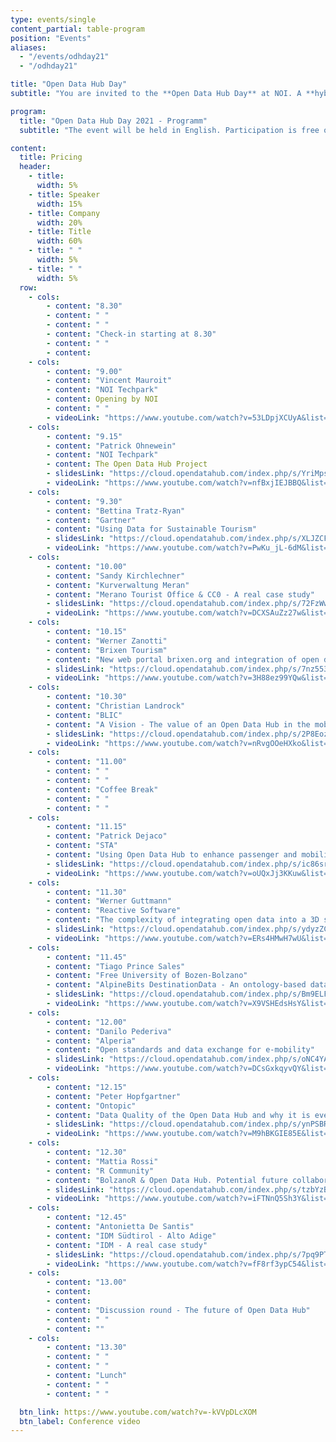 ```yaml
---
type: events/single
content_partial: table-program
position: "Events"
aliases:
  - "/events/odhday21"
  - "/odhday21"

title: "Open Data Hub Day"
subtitle: "You are invited to the **Open Data Hub Day** at NOI. A **hybrid event** about best practices to help you understand and get the most out of the world of data. This is an increasingly important subject for those working in business and research and we will be delving into it with **several experts and representatives** from leading companies (such as Alperia, Reactive Software, STA, CISMA, and IDM) as well as NOI’s **scientific partners** (Eurac Research and unibz)."

program:
  title: "Open Data Hub Day 2021 - Programm"
  subtitle: "The event will be held in English. Participation is free of charge. Please note that you will need a **Green Pass**. Please note that the program is subject to change and will be continuously updated until the conference opens."

content:
  title: Pricing
  header:
    - title: 
      width: 5%
    - title: Speaker
      width: 15%
    - title: Company
      width: 20%
    - title: Title
      width: 60%
    - title: " "
      width: 5%
    - title: " "
      width: 5%  
  row:
    - cols:
        - content: "8.30"
        - content: " "
        - content: " "
        - content: "Check-in starting at 8.30"
        - content: " "
        - content:
    - cols:
        - content: "9.00"
        - content: "Vincent Mauroit"
        - content: "NOI Techpark"
        - content: Opening by NOI
        - content: " "
        - videoLink: "https://www.youtube.com/watch?v=53LDpjXCUyA&list=PLwEFKmmNg7ILIgN_MufUAuW97Moe3bNyr&index=3"
    - cols:
        - content: "9.15"
        - content: "Patrick Ohnewein"
        - content: "NOI Techpark"
        - content: The Open Data Hub Project
        - slidesLink: "https://cloud.opendatahub.com/index.php/s/YriMpsobHdDDkpt"
        - videoLink: "https://www.youtube.com/watch?v=nfBxjIEJBBQ&list=PLwEFKmmNg7ILIgN_MufUAuW97Moe3bNyr&index=4"
    - cols:
        - content: "9.30"
        - content: "Bettina Tratz-Ryan"
        - content: "Gartner"
        - content: "Using Data for Sustainable Tourism"
        - slidesLink: "https://cloud.opendatahub.com/index.php/s/XLJZCFzqzgwrGDn"
        - videoLink: "https://www.youtube.com/watch?v=PwKu_jL-6dM&list=PLwEFKmmNg7ILIgN_MufUAuW97Moe3bNyr&index=5"
    - cols:
        - content: "10.00"
        - content: "Sandy Kirchlechner"
        - content: "Kurverwaltung Meran"
        - content: "Merano Tourist Office & CC0 - A real case study"
        - slidesLink: "https://cloud.opendatahub.com/index.php/s/72FzWwgE2J447yD"
        - videoLink: "https://www.youtube.com/watch?v=DCXSAuZz27w&list=PLwEFKmmNg7ILIgN_MufUAuW97Moe3bNyr&index=6"
    - cols:
        - content: "10.15"
        - content: "Werner Zanotti"
        - content: "Brixen Tourism"
        - content: "New web portal brixen.org and integration of open data hub"
        - slidesLink: "https://cloud.opendatahub.com/index.php/s/7nz553SAxpoLJwb"
        - videoLink: "https://www.youtube.com/watch?v=3H88ez99YQw&list=PLwEFKmmNg7ILIgN_MufUAuW97Moe3bNyr&index=7"
    - cols:
        - content: "10.30"
        - content: "Christian Landrock"
        - content: "BLIC"
        - content: "A Vision - The value of an Open Data Hub in the mobility sector"
        - slidesLink: "https://cloud.opendatahub.com/index.php/s/2P8Eoz55ftDC3Cd"
        - videoLink: "https://www.youtube.com/watch?v=nRvgOOeHXko&list=PLwEFKmmNg7ILIgN_MufUAuW97Moe3bNyr&index=8"
    - cols:
        - content: "11.00"
        - content: " "
        - content: " "
        - content: "Coffee Break"
        - content: " "
        - content: " "
    - cols:
        - content: "11.15"
        - content: "Patrick Dejaco"
        - content: "STA"
        - content: "Using Open Data Hub to enhance passenger and mobility information"
        - slidesLink: "https://cloud.opendatahub.com/index.php/s/ic86srFzJsiRKQN"
        - videoLink: "https://www.youtube.com/watch?v=oUQxJj3KKuw&list=PLwEFKmmNg7ILIgN_MufUAuW97Moe3bNyr&index=9"
    - cols:
        - content: "11.30"
        - content: "Werner Guttmann"
        - content: "Reactive Software"
        - content: "The complexity of integrating open data into a 3D scenery"
        - slidesLink: "https://cloud.opendatahub.com/index.php/s/ydyzZCBDwSeMq7n"
        - videoLink: "https://www.youtube.com/watch?v=ERs4HMwH7wU&list=PLwEFKmmNg7ILIgN_MufUAuW97Moe3bNyr&index=10"
    - cols:
        - content: "11.45"
        - content: "Tiago Prince Sales"
        - content: "Free University of Bozen-Bolzano"
        - content: "AlpineBits DestinationData - An ontology-based data exchange standard for tourism"
        - slidesLink: "https://cloud.opendatahub.com/index.php/s/Bm9ELFFYKQNGXnF"
        - videoLink: "https://www.youtube.com/watch?v=X9VSHEdsHsY&list=PLwEFKmmNg7ILIgN_MufUAuW97Moe3bNyr&index=11"
    - cols:
        - content: "12.00"
        - content: "Danilo Pederiva"
        - content: "Alperia"
        - content: "Open standards and data exchange for e-mobility"
        - slidesLink: "https://cloud.opendatahub.com/index.php/s/oNC4YAs2PfEffWz"
        - videoLink: "https://www.youtube.com/watch?v=DCsGxkqyvQY&list=PLwEFKmmNg7ILIgN_MufUAuW97Moe3bNyr&index=12"
    - cols:
        - content: "12.15"
        - content: "Peter Hopfgartner"
        - content: "Ontopic"
        - content: "Data Quality of the Open Data Hub and why it is everybody's business"
        - slidesLink: "https://cloud.opendatahub.com/index.php/s/ynPSBRjwmZKPsqB"
        - videoLink: "https://www.youtube.com/watch?v=M9hBKGIE85E&list=PLwEFKmmNg7ILIgN_MufUAuW97Moe3bNyr&index=13"
    - cols:
        - content: "12.30"
        - content: "Mattia Rossi"
        - content: "R Community"
        - content: "BolzanoR & Open Data Hub. Potential future collaboration between the BolzanoR community and the Open Data Hub"
        - slidesLink: "https://cloud.opendatahub.com/index.php/s/tzbYzB42BDGQX74"
        - videoLink: "https://www.youtube.com/watch?v=iFTNnQ5Sh3Y&list=PLwEFKmmNg7ILIgN_MufUAuW97Moe3bNyr&index=14"
    - cols:
        - content: "12.45"
        - content: "Antonietta De Santis"
        - content: "IDM Südtirol - Alto Adige"
        - content: "IDM - A real case study"
        - slidesLink: "https://cloud.opendatahub.com/index.php/s/7pq9PTBkd4QLMtX"
        - videoLink: "https://www.youtube.com/watch?v=fF8rf3ypC54&list=PLwEFKmmNg7ILIgN_MufUAuW97Moe3bNyr&index=15"
    - cols:
        - content: "13.00"
        - content: 
        - content: 
        - content: "Discussion round - The future of Open Data Hub"
        - content: " "
        - content: ""
    - cols:
        - content: "13.30"
        - content: " "
        - content: " "
        - content: "Lunch"
        - content: " "
        - content: " "

  btn_link: https://www.youtube.com/watch?v=-kVVpDLcXOM
  btn_label: Conference video
---
```

